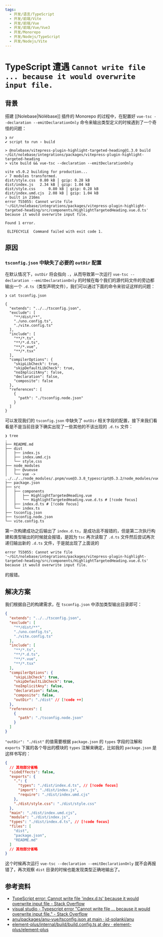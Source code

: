 ```yaml
---
tags:
  - 开发/语言/TypeScript
  - 开发/前端/Vite
  - 开发/前端/Vue
  - 开发/前端/Vue/Vue3
  - 开发/Monorepo
  - 开发/Nodejs/TypeScript
  - 开发/Nodejs/Vite
---
```


# TypeScript 遭遇 `Cannot write file ... because it would overwrite input file.`

## 背景

搭建 [[Nolebase|Nólëbase]] 插件的 Monorepo 的过程中，在配置好 `vue-tsc --declaration --emitDeclarationOnly` 命令来输出类型定义的时候遇到了一个奇怪的问题：

```shell
❯ nr
✔ script to run › build

> @nolebase/vitepress-plugin-highlight-targeted-heading@1.3.0 build ~/Git/nolebase/integrations/packages/vitepress-plugin-highlight-targeted-heading
> vite build && vue-tsc --declaration --emitDeclarationOnly

vite v5.0.2 building for production...
✓ 7 modules transformed.
dist/style.css  0.80 kB │ gzip: 0.28 kB
dist/index.js   2.34 kB │ gzip: 1.04 kB
dist/style.css      0.80 kB │ gzip: 0.28 kB
dist/index.umd.cjs  2.08 kB │ gzip: 1.04 kB
✓ built in 216ms
error TS5055: Cannot write file '~/Git/nolebase/integrations/packages/vitepress-plugin-highlight-targeted-heading/src/components/HighlightTargetedHeading.vue.d.ts' because it would overwrite input file.

Found 1 error.

 ELIFECYCLE  Command failed with exit code 1.
```

## 原因

### `tsconfig.json` 中缺失了必要的 `outDir` 配置

在默认情况下，`outDir` 将会指向 `.`，从而导致第一次运行 `vue-tsc --declaration --emitDeclarationOnly` 的时候在每个我们的源代码文件的旁边都输出一个 `.d.ts`（类型声明文件），我们可以通过下面的命令来验证这样的问题：

```shell
❯ cat tsconfig.json

{
  "extends": "../../tsconfig.json",
  "exclude": [
    "**/dist/**",
    "./uno.config.ts",
    "./vite.config.ts"
  ],
  "include": [
    "**/*.ts",
    "**/*.d.ts",
    "**/*.vue",
    "**/*.tsx"
  ],
  "compilerOptions": {
    "skipLibCheck": true,
    "skipDefaultLibCheck": true,
    "noImplicitAny": false,
    "declaration": false,
    "composite": false
  },
  "references": [
    {
      "path": "./tsconfig.node.json"
    }
  ]
}
```

可以发现我们的 `tsconfig.json` 中缺失了 `outDir` 相关字段的配置，接下来我们看看是不是当前目录下确实出现了一些其他的不该出现的 `.d.ts` 文件：

```shell
❯ tree
.
├── README.md
├── dist
│   ├── index.js
│   ├── index.umd.cjs
│   └── style.css
├── node_modules
│   ├── @vueuse
│   └── vue -> ../../../node_modules/.pnpm/vue@3.3.8_typescript@5.3.2/node_modules/vue
├── package.json
├── src
│   ├── components
│   │   ├── HighlightTargetedHeading.vue
│   │   └── HighlightTargetedHeading.vue.d.ts # [!code focus]
│   ├── index.d.ts # [!code focus]
│   └── index.ts
├── tsconfig.json
├── tsconfig.node.json
└── vite.config.ts
```

第一次构建成功之后输出了 `index.d.ts`，是成功且不报错的，但是第二次执行构建和类型输出的时候就会报错，是因为 `tsc` 再次读取了 `.d.ts` 文件然后尝试再次递归输出新的 `.d.ts` 文件，于是就出现了上面说的

```shell
error TS5055: Cannot write file '~/Git/nolebase/integrations/packages/vitepress-plugin-highlight-targeted-heading/src/components/HighlightTargetedHeading.vue.d.ts' because it would overwrite input file.
```

的报错。

## 解决方案

我们根据自己的构建需求，在 `tsconfig.json` 中添加类型输出目录即可：

```json
{
  "extends": "../../tsconfig.json",
  "exclude": [
    "**/dist/**",
    "./uno.config.ts",
    "./vite.config.ts"
  ],
  "include": [
    "**/*.ts",
    "**/*.d.ts",
    "**/*.vue",
    "**/*.tsx"
  ],
  "compilerOptions": {
    "skipLibCheck": true,
    "skipDefaultLibCheck": true,
    "noImplicitAny": false,
    "declaration": false,
    "composite": false,
    "outDir": "./dist" // [!code ++]
  },
  "references": [
    {
      "path": "./tsconfig.node.json"
    }
  ]
}
```

`"outDir": "./dist"` 的值需要根据 `package.json` 的 `types` 字段的注解和 `exports` 下属的各个导出的模块的 `types` 注解来确定，比如我的 `package.json` 是这样书写的：

```json
{
  // 其他部分省略
  "sideEffects": false,
  "exports": {
    ".": {
      "types": "./dist/index.d.ts", // [!code focus]
      "import": "./dist/index.js",
      "require": "./dist/index.umd.cjs"
    },
    "./dist/style.css": "./dist/style.css"
  },
  "main": "./dist/index.umd.cjs",
  "module": "./dist/index.js",
  "types": "./dist/index.d.ts", // [!code focus]
  "files": [
    "dist",
    "package.json",
    "README.md"
  ]
  // 其他部分省略
}
```

这个时候再次运行 `vue-tsc --declaration --emitDeclarationOnly` 就不会再报错了，再次观察 `dist` 目录的时候也能发现类型正确地输出了。

## 参考资料

- [TypeScript error: Cannot write file 'index.d.ts' because it would overwrite input file - Stack Overflow](https://stackoverflow.com/questions/37013665/typescript-error-cannot-write-file-index-d-ts-because-it-would-overwrite-inpu)
- [visual studio - Typescript error "Cannot write file ... because it would overwrite input file." - Stack Overflow](https://stackoverflow.com/questions/42609768/typescript-error-cannot-write-file-because-it-would-overwrite-input-file)
- [anu/packages/anu-vue/tsconfig.json at main · jd-solanki/anu](https://github.com/jd-solanki/anu/blob/main/packages/anu-vue/tsconfig.json)
- [element-plus/internal/build/build.config.ts at dev · element-plus/element-plus](https://github.com/element-plus/element-plus/blob/dev/internal/build/build.config.ts)
